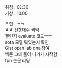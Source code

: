취침 : 02:30  
기상 : 10:00  
  
오전 : ㅋㅋ  
**ㅎㅎ**
선형대수 찍먹  
챌린지 evaluate 코드ㅜㅜ  
sota 모델 뭐있는지 확인  
Gist open lab qna 참여  
백준 코테 풀어 나가기 시작함  
fpn 논문 리딩  
